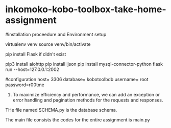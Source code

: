 # inkomoko-kobo-toolbox-take-home-assignment

#installation proceedure and Environment setup

virtualenv venv
source venv/bin/activate

pip install Flask if didn't exist

pip3 install aiohttp
pip install ijson
pip install mysql-connector-python
flask run --host=127.0.0.1:2002

#configuration
host= 3306
database= kobotoolbdb
username= root
password=r00tme

1. To maximize efficiency and performance, we can add an exception or error handling and pagination   methods for the requests and responses. 

THe file named SCHEMA.py is the database schema.

The main file consists the codes for the entire assignment is main.py